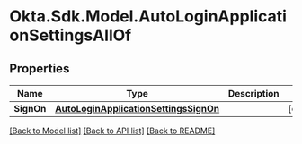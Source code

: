 # Okta.Sdk.Model.AutoLoginApplicationSettingsAllOf

## Properties

Name | Type | Description | Notes
------------ | ------------- | ------------- | -------------
**SignOn** | [**AutoLoginApplicationSettingsSignOn**](AutoLoginApplicationSettingsSignOn.md) |  | [optional] 

[[Back to Model list]](../README.md#documentation-for-models) [[Back to API list]](../README.md#documentation-for-api-endpoints) [[Back to README]](../README.md)


